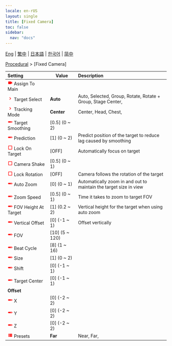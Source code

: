 ```yaml
---
locale: en-rUS
layout: single
title: [Fixed Camera]
toc: false
sidebar:
  nav: "docs"
---
```

[Eng](/dancexr/menu/2025.4/motion/fixed_camera) | [繁中](/tw/dancexr/menu/2025.4/motion/fixed_camera) | [日本語](/jp/dancexr/menu/2025.4/motion/fixed_camera) | [한국어](/kr/dancexr/menu/2025.4/motion/fixed_camera) | [简中](/zh/dancexr/menu/2025.4/motion/fixed_camera)

[Procedural](../menu#Procedural) > [Fixed Camera]



| Setting | Value | Description |
| :--- | --- | :--- |
| <img src="/images/icon/ic_videocam.png" alt="videocam icon"/> Assign To Main</nobr>|| 
| <img src="/images/icon/ic_chevron.png" alt="chevron icon"/> Target Select</nobr>| **Auto** | Auto, Selected, Group, Rotate, Rotate + Group, Stage Center,  |
| <img src="/images/icon/ic_chevron.png" alt="chevron icon"/> Tracking Mode</nobr>| **Center** | Center, Head, Chest,  |
| <img src="/images/icon/ic_slider.png" alt="slider icon"/> Target Smoothing</nobr>| [0.5] (0 ~ 2) | 
| <img src="/images/icon/ic_slider.png" alt="slider icon"/> Prediction</nobr>| [1] (0 ~ 2) | Predict position of the target to reduce lag caused by smoothing
| <img src="/images/icon/ic_check_off.png" alt="check off icon"/> Lock On Target</nobr>| [OFF] | Automatically focus on target
| <img src="/images/icon/ic_check_off.png" alt="check off icon"/> Camera Shake</nobr>| [0.5] (0 ~ 1) | 
| <img src="/images/icon/ic_check_off.png" alt="check off icon"/> Lock Rotation</nobr>| [OFF] | Camera follows the rotation of the target
| <img src="/images/icon/ic_slider.png" alt="slider icon"/> Auto Zoom</nobr>| [0] (0 ~ 1) | Automatically zoom in and out to maintain the target size in view
| <img src="/images/icon/ic_slider.png" alt="slider icon"/> Zoom Speed</nobr>| [0.5] (0 ~ 1) | Time it takes to zoom to target FOV
| <img src="/images/icon/ic_slider.png" alt="slider icon"/> FOV Height At Target</nobr>| [1] (0.2 ~ 2) | Vertical height for the target when using auto zoom
| <img src="/images/icon/ic_slider.png" alt="slider icon"/> Vertical Offset</nobr>| [0] (-1 ~ 1) | Offset vertically
| <img src="/images/icon/ic_slider.png" alt="slider icon"/> FOV</nobr>| [10] (5 ~ 120) | 
| <img src="/images/icon/ic_slider.png" alt="slider icon"/> Beat Cycle</nobr>| [8] (1 ~ 16) | 
| <img src="/images/icon/ic_slider.png" alt="slider icon"/> Size</nobr>| [1] (0 ~ 2) | 
| <img src="/images/icon/ic_slider.png" alt="slider icon"/> Shift</nobr>| [0] (-1 ~ 1) | 
| <img src="/images/icon/ic_slider.png" alt="slider icon"/> Target Center</nobr>| [0] (-1 ~ 1) | 
|  <b>Offset</b></nobr>|| 
| <img src="/images/icon/ic_slider.png" alt="slider icon"/> X</nobr>| [0] (-2 ~ 2) | 
| <img src="/images/icon/ic_slider.png" alt="slider icon"/> Y</nobr>| [0] (-2 ~ 2) | 
| <img src="/images/icon/ic_slider.png" alt="slider icon"/> Z</nobr>| [0] (-2 ~ 2) | 
| <img src="/images/icon/ic_list.png" alt="list icon"/> Presets</nobr>| **Far** | Near, Far,  |
